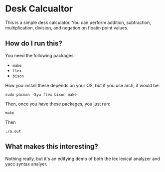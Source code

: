 # Desk Calcualtor

This is a simple desk calculator. You can perform
addition, subtraction, multiplication, division, and
negation on floatin point values.

## How do I run this?
You need the following packages:

* `make`
* `flex`
* `bison`

How you install these depends on your OS, but if you use arch,
it would be:

`sudo pacman -Syu flex bison make`

Then, once you have these packages, you just run:

`make`

Then

`./a.out`

## What makes this interesting?

Nothing really, but it's an edifying demo of both the lex
lexical analyzer and yacc syntax analyer.
